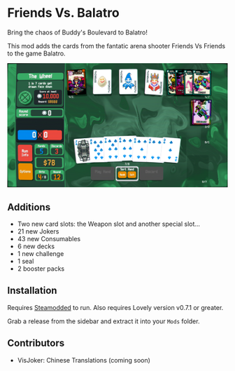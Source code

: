 # Friends Vs. Balatro

Bring the chaos of Buddy's Boulevard to Balatro!

This mod adds the cards from the fantatic arena shooter Friends Vs Friends to the game Balatro.

![alt text](assets/extras/image.png)

## Additions
- Two new card slots: the Weapon slot and another special slot...
- 21 new Jokers
- 43 new Consumables
- 6 new decks
- 1 new challenge
- 1 seal
- 2 booster packs

## Installation

Requires [Steamodded](https://github.com/Steamodded/smods) to run.
Also requires Lovely version v0.7.1 or greater.

Grab a release from the sidebar and extract it into your `Mods` folder.

## Contributors
- VisJoker: Chinese Translations (coming soon)